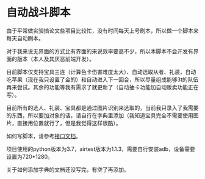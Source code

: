 # 自动战斗脚本

由于平常做实验搞论文些项目比较忙，没有时间每天上号刷本，所以做一个脚本来每天自动刷本。

对于我来说无界面的方式比有界面的来说效率要高不少，所以本脚本不会开发有界面的版本（本人及其厌恶前端开发）。

目前脚本仅支持宝具三连（计算色卡伤害难度太大）、自动选取从者、礼装，自动吃苹果（现在我只设置了金的）和自动进入下一回合，所以尽量组成能够3t的队伍再来尝试。其余的功能等我有需求了就更新了（自动抽卡功能加自动贩卖功能正在写）。

目前所有的选人、礼装、宝具都是通过图片识别来选取的，当前我只录入了我需要的东西，所以要加对象的话，请自行在字典里添加（我知道宝具完全不需要使用图片，直接用位置就行了，但是我觉得这样很酷）。

如何写脚本，请参考[接口文档](接口文档.md)。

项目使用的python版本为3.7，airtest版本为1.1.3，需要自行安装adb，设备需要设置为720*1280。

关于如何添加字典的文档还没写完，有空了再添加。

